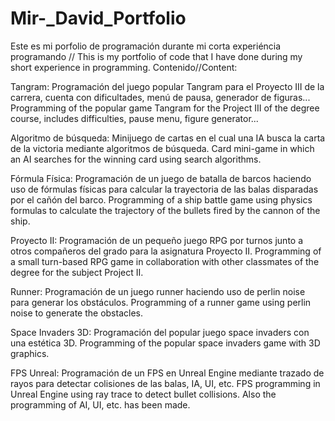 # Mir-_David_Portfolio
Este es mi porfolio de programación durante mi corta experiéncia programando // This is my portfolio of code that I have done during my short experience in programming.
Contenido//Content:

Tangram: 
Programación del juego popular Tangram para el Proyecto III de la carrera, cuenta con dificultades, menú de pausa, generador de figuras...
Programming of the popular game Tangram for the Project III of the degree course, includes difficulties, pause menu, figure generator...

Algoritmo de búsqueda: 
Minijuego de cartas en el cual una IA busca la carta de la victoria mediante algoritmos de búsqueda.
Card mini-game in which an AI searches for the winning card using search algorithms.

Fórmula Física: 
Programación de un juego de batalla de barcos haciendo uso de fórmulas físicas para calcular la trayectoria de las balas disparadas por el cañón del barco.
Programming of a ship battle game using physics formulas to calculate the trajectory of the bullets fired by the cannon of the ship.

Proyecto II:
Programación de un pequeño juego RPG por turnos junto a otros compañeros del grado para la asignatura Proyecto II.
Programming of a small turn-based RPG game in collaboration with other classmates of the degree for the subject Project II.

Runner:
Programación de un juego runner haciendo uso de perlin noise para generar los obstáculos. 
Programming of a runner game using perlin noise to generate the obstacles. 

Space Invaders 3D:
Programación del popular juego space invaders con una estética 3D.
Programming of the popular space invaders game with 3D graphics.

FPS Unreal:
Programación de un FPS en Unreal Engine mediante trazado de rayos para detectar colisiones de las balas, IA, UI, etc.
FPS programming in Unreal Engine using ray trace to detect bullet collisions. Also the programming of AI, UI, etc. has been made.
